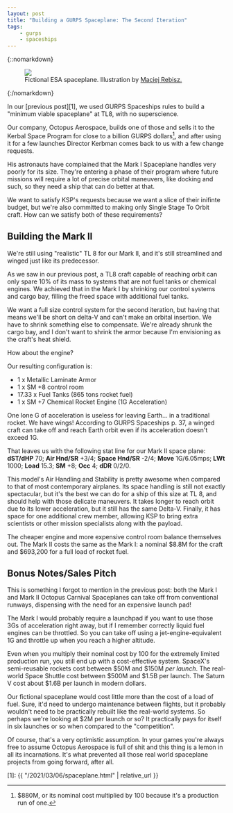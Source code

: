 ```yaml
---
layout: post
title: "Building a GURPS Spaceplane: The Second Iteration"
tags:
    - gurps
    - spaceships
---
```


{::nomarkdown}
<figure class="center">
  <img src="{{ "/assets/mac-rebisz-20150220-esa-spaceplane-001.jpg" | relative_url }}"/>
  <figcaption>
    Fictional ESA spaceplane.
    Illustration by <a href="https://www.artstation.com/artwork/3q14v">Maciej Rebisz.</a>
  </figcaption>
</figure>
{:/nomarkdown}

In our [previous post][1], we used GURPS Spaceships rules to build a "minimum
viable spaceplane" at TL8, with no superscience.

Our company, Octopus Aerospace, builds one of those and sells it to the
Kerbal Space Program for close to a billion GURPS dollars[^1], and after using
it for a few launches Director Kerbman comes back to us with a few change
requests.

His astronauts have complained that the Mark I Spaceplane handles very poorly
for its size. They're entering a phase of their program where future missions
will require a lot of precise orbital maneuvers, like docking and such, so they
need a ship that can do better at that.

We want to satisfy KSP's requests because we want a slice of their inifinte
budget, but we're also committed to making only Single Stage To Orbit craft. How
can we satisfy both of these requirements?

## Building the Mark II

We're still using "realistic" TL 8 for our Mark II, and it's still streamlined
and winged just like its predecessor.

As we saw in our previous post, a TL8 craft capable of reaching orbit can only
spare 10% of its mass to systems that are not fuel tanks or chemical engines. We
achieved that in the Mark I by shrinking our control systems and cargo bay,
filling the freed space with additional fuel tanks.

We want a full size control system for the second iteration, but having that
means we'll be short on delta-V and can't make an orbital insertion. We have to
shrink something else to compensate. We're already shrunk the cargo bay, and I
don't want to shrink the armor because I'm envisioning as the craft's heat
shield.

How about the engine?

Our resulting configuration is:

- 1 x Metallic Laminate Armor
- 1 x SM +8 control room
- 17.33 x Fuel Tanks (865 tons rocket fuel)
- 1 x SM +7 Chemical Rocket Engine (1G Acceleration)

One lone G of acceleration is useless for leaving Earth... in a traditional
rocket. We have wings! According to GURPS Spaceships p. 37, a winged craft can
take off and reach Earth orbit even if its acceleration doesn't exceed 1G.

That leaves us with the following stat line for our Mark II space plane:
**dST/dHP** 70; **Air Hnd/SR** +3/4; **Space Hnd/SR** -2/4; **Move** 1G/6.05mps;
**LWt** 1000; **Load** 15.3; **SM** +8; **Occ** 4; **dDR** 0/2/0.

This model's Air Handling and Stability is pretty awesome when compared to that
of most contemporary airplanes. Its space handling is still not exactly
spectacular, but it's the best we can do for a ship of this size at TL 8, and
should help with those delicate maneuvers. It takes longer to reach orbit due to
its lower acceleration, but it still has the same Delta-V. Finally, it has space
for one additional crew member, allowing KSP to bring extra scientists or other
mission specialists along with the payload.

The cheaper engine and more expensive control room balance themselves out. The
Mark II costs the same as the Mark I: a nominal $8.8M for the craft and $693,200
for a full load of rocket fuel.

## Bonus Notes/Sales Pitch

This is something I forgot to mention in the previous post: both the Mark I and
Mark II Octopus Carnival Spaceplanes can take off from conventional runways,
dispensing with the need for an expensive launch pad!

The Mark I would probably require a launchpad if you want to use those 3Gs of
acceleration right away, but if I remember correctly liquid fuel engines can be
throttled. So you can take off using a jet-engine-equivalent 1G and throttle up
when you reach a higher altitude.

Even when you multiply their nominal cost by 100 for the extremely limited
production run, you still end up with a cost-effective system. SpaceX's
semi-reusable rockets cost between $50M and $150M _per launch_. The real-world
Space Shuttle cost between $500M and $1.5B per launch. The Saturn V cost about
$1.6B per launch in modern dollars.

Our fictional spaceplane would cost little more than the cost of a load of
fuel. Sure, it'd need to undergo maintenance between flights, but it probably
wouldn't need to be practically rebuilt like the real-world systems. So perhaps
we're looking at $2M per launch or so? It practically pays for itself in six
launches or so when compared to the "competition".

Of course, that's a very optimistic assumption. In your games you're always free
to assume Octopus Aerospace is full of shit and this thing is a lemon in all its
incarnations. It's what prevented all those real world spaceplane projects from
going forward, after all.

[1]: {{ "/2021/03/06/spaceplane.html" | relative_url }}

[^1]: $880M, or its nominal cost multiplied by 100 because it's a production
    run of one.
